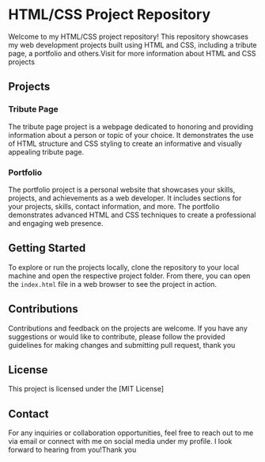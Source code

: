 # HTML/CSS Project Repository

Welcome to my HTML/CSS project repository! This repository showcases my web development projects built using HTML and CSS, including a tribute page, a portfolio and others.Visit for more information about HTML and CSS projects 

## Projects

### Tribute Page

The tribute page project is a webpage dedicated to honoring and providing information about a person or topic of your choice. It demonstrates the use of HTML structure and CSS styling to create an informative and visually appealing tribute page.

### Portfolio

The portfolio project is a personal website that showcases your skills, projects, and achievements as a web developer. It includes sections for your projects, skills, contact information, and more. The portfolio demonstrates advanced HTML and CSS techniques to create a professional and engaging web presence.

## Getting Started

To explore or run the projects locally, clone the repository to your local machine and open the respective project folder. From there, you can open the `index.html` file in a web browser to see the project in action.

## Contributions

Contributions and feedback on the projects are welcome. If you have any suggestions or would like to contribute, please follow the provided guidelines for making changes and submitting pull request, thank you 

## License

This project is licensed under the [MIT License]

## Contact

For any inquiries or collaboration opportunities, feel free to reach out to me via email or connect with me on social media under my profile. I look forward to hearing from you!Thank you


